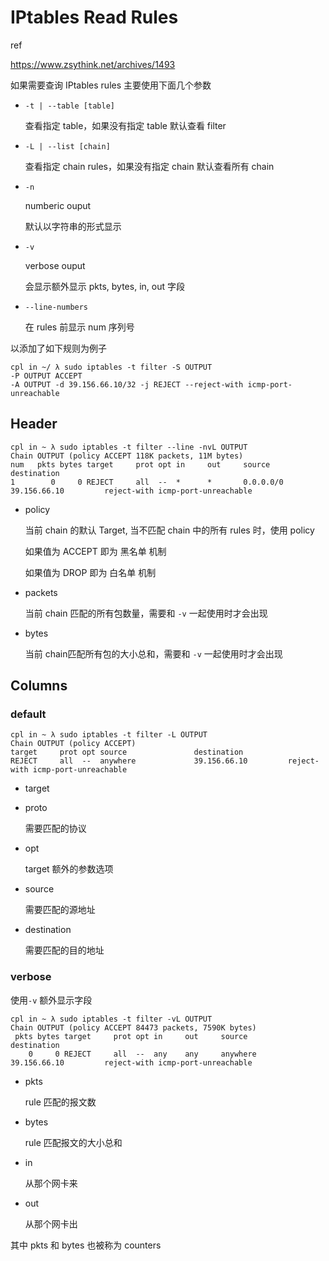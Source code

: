 # IPtables Read Rules  

ref

https://www.zsythink.net/archives/1493

如果需要查询 IPtables rules 主要使用下面几个参数

- `-t | --table [table]`

  查看指定 table，如果没有指定 table 默认查看 filter

- `-L | --list [chain]`

  查看指定 chain rules，如果没有指定 chain 默认查看所有 chain

- `-n`

  numberic ouput

  默认以字符串的形式显示

- `-v`

  verbose ouput

  会显示额外显示 pkts, bytes, in, out 字段

- `--line-numbers`

  在 rules 前显示 num 序列号

以添加了如下规则为例子

```
cpl in ~/ λ sudo iptables -t filter -S OUTPUT
-P OUTPUT ACCEPT
-A OUTPUT -d 39.156.66.10/32 -j REJECT --reject-with icmp-port-unreachable
```

## Header

```
cpl in ~ λ sudo iptables -t filter --line -nvL OUTPUT
Chain OUTPUT (policy ACCEPT 118K packets, 11M bytes)
num   pkts bytes target     prot opt in     out     source               destination         
1        0     0 REJECT     all  --  *      *       0.0.0.0/0            39.156.66.10         reject-with icmp-port-unreachable
```

- policy

  当前 chain 的默认 Target, 当不匹配 chain 中的所有 rules 时，使用 policy 

  如果值为 ACCEPT 即为 黑名单 机制

  如果值为 DROP 即为 白名单 机制

- packets

  当前 chain 匹配的所有包数量，需要和 `-v` 一起使用时才会出现

- bytes

  当前 chain匹配所有包的大小总和，需要和 `-v` 一起使用时才会出现

## Columns

### default

```
cpl in ~ λ sudo iptables -t filter -L OUTPUT
Chain OUTPUT (policy ACCEPT)
target     prot opt source               destination         
REJECT     all  --  anywhere             39.156.66.10         reject-with icmp-port-unreachable
```

- target

- proto

  需要匹配的协议

- opt

  target 额外的参数选项

- source

  需要匹配的源地址

- destination

  需要匹配的目的地址

### verbose

使用`-v` 额外显示字段

```
cpl in ~ λ sudo iptables -t filter -vL OUTPUT
Chain OUTPUT (policy ACCEPT 84473 packets, 7590K bytes)
 pkts bytes target     prot opt in     out     source               destination         
    0     0 REJECT     all  --  any    any     anywhere             39.156.66.10         reject-with icmp-port-unreachable
```

- pkts

  rule 匹配的报文数

- bytes

  rule 匹配报文的大小总和

- in

  从那个网卡来

- out

  从那个网卡出

其中 pkts 和 bytes 也被称为 counters

